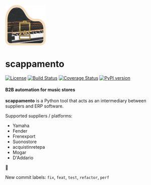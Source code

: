 ![Icon](https://github.com/LorenzoBunino/scappamento/raw/master/images/icon%40128.png)
# scappamento
[![License](https://img.shields.io/github/license/LorenzoBunino/scappamento)]()
[![Build Status](https://travis-ci.com/LorenzoBunino/scappamento.svg?branch=master)](https://travis-ci.com/LorenzoBunino/scappamento)
[![Coverage Status](https://coveralls.io/repos/github/LorenzoBunino/scappamento/badge.svg?branch=master)](https://coveralls.io/github/LorenzoBunino/scappamento?branch=master)
[![PyPI version](https://badge.fury.io/py/scappamento.svg)](https://badge.fury.io/py/scappamento)
#### B2B automation for music stores

**scappamento** is a Python tool that acts as an intermediary between suppliers and ERP software.

Supported suppliers / platforms:
* Yamaha
* Fender
* Frenexport
* Suonostore
* acquistinretepa
* Mogar
* D'Addario

:broccoli:

New commit labels: `fix`, `feat`, `test`, `refactor`, `perf`